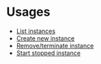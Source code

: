 # Usages

* [List instances](list.md)
* [Create new instance](create.md)
* [Remove/terminate instance](remove_terminate.md)
* [Start stopped instance](restart_ec2.md)
